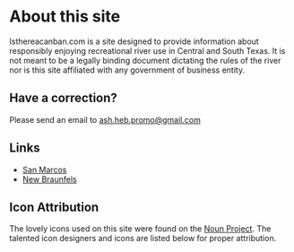 # About this site
Isthereacanban.com is a site designed to provide information about responsibly enjoying recreational river use in Central and South Texas. It is not meant to be a legally binding document dictating the rules of the river nor is this site affiliated with any government of business entity.


## Have a correction?
Please send an email to ash.heb.promo@gmail.com

## Links
- [San Marcos](https://library.municode.com/tx/san_marcos/codes/code_of_ordinances?nodeId=SPAGEOR_CH58PUFAPARE_ART2PA_S58.033PUDICOALBEPA)
- [New Braunfels](https://library.municode.com/tx/new_braunfels/codes/code_of_ordinances?nodeId=PTIICOOR_CH86PARE_ARTVRIACWR)



## Icon Attribution
The lovely icons used on this site were found on the [Noun Project](https://thenounproject.com/). The talented icon designers and icons are listed below for proper attribution.

